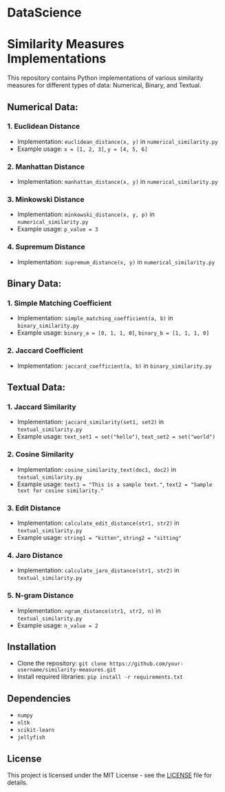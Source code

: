 # DataScience
# Similarity Measures Implementations

This repository contains Python implementations of various similarity measures for different types of data: Numerical, Binary, and Textual.

## Numerical Data:

### 1. Euclidean Distance
- Implementation: `euclidean_distance(x, y)` in `numerical_similarity.py`
- Example usage: `x = [1, 2, 3]`, `y = [4, 5, 6]`

### 2. Manhattan Distance
- Implementation: `manhattan_distance(x, y)` in `numerical_similarity.py`

### 3. Minkowski Distance
- Implementation: `minkowski_distance(x, y, p)` in `numerical_similarity.py`
- Example usage: `p_value = 3`

### 4. Supremum Distance
- Implementation: `supremum_distance(x, y)` in `numerical_similarity.py`

## Binary Data:

### 1. Simple Matching Coefficient
- Implementation: `simple_matching_coefficient(a, b)` in `binary_similarity.py`
- Example usage: `binary_a = [0, 1, 1, 0]`, `binary_b = [1, 1, 1, 0]`

### 2. Jaccard Coefficient
- Implementation: `jaccard_coefficient(a, b)` in `binary_similarity.py`

## Textual Data:

### 1. Jaccard Similarity
- Implementation: `jaccard_similarity(set1, set2)` in `textual_similarity.py`
- Example usage: `text_set1 = set("hello")`, `text_set2 = set("world")`

### 2. Cosine Similarity
- Implementation: `cosine_similarity_text(doc1, doc2)` in `textual_similarity.py`
- Example usage: `text1 = "This is a sample text."`, `text2 = "Sample text for cosine similarity."`

### 3. Edit Distance
- Implementation: `calculate_edit_distance(str1, str2)` in `textual_similarity.py`
- Example usage: `string1 = "kitten"`, `string2 = "sitting"`

### 4. Jaro Distance
- Implementation: `calculate_jaro_distance(str1, str2)` in `textual_similarity.py`

### 5. N-gram Distance
- Implementation: `ngram_distance(str1, str2, n)` in `textual_similarity.py`
- Example usage: `n_value = 2`

## Installation
- Clone the repository: `git clone https://github.com/your-username/similarity-measures.git`
- Install required libraries: `pip install -r requirements.txt`

## Dependencies
- `numpy`
- `nltk`
- `scikit-learn`
- `jellyfish`

## License
This project is licensed under the MIT License - see the [LICENSE](LICENSE) file for details.
